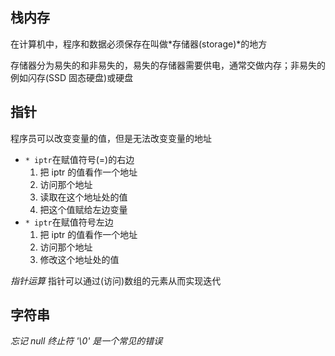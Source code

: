 ## 栈内存

在计算机中，程序和数据必须保存在叫做*存储器(storage)*的地方

存储器分为易失的和非易失的，易失的存储器需要供电，通常交做内存；非易失的例如闪存(SSD 固态硬盘)或硬盘

## 指针

程序员可以改变变量的值，但是无法改变变量的地址

- `* iptr`在赋值符号(=)的右边
  1. 把 iptr 的值看作一个地址
  2. 访问那个地址
  3. 读取在这个地址处的值
  4. 把这个值赋给左边变量
- `* iptr`在赋值符号左边
  1. 把 iptr 的值看作一个地址
  2. 访问那个地址
  3. 修改这个地址处的值

_指针运算_ 指针可以通过(访问)数组的元素从而实现迭代

## 字符串

_忘记 null 终止符 '\0' 是一个常见的错误_
